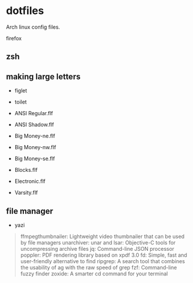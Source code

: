 # dotfiles
Arch linux config files.

firefox

## zsh

##  making large letters

- figlet
- toilet

- ANSI Regular.flf
- ANSI Shadow.flf
- Big Money-ne.flf
- Big Money-nw.flf
- Big Money-se.flf
- Blocks.flf
- Electronic.flf
- Varsity.flf

## file manager

- yazi

> ffmpegthumbnailer: Lightweight video thumbnailer that can be used by file managers
> unarchiver: unar and lsar: Objective-C tools for uncompressing archive files
> jq:  Command-line JSON processor
> poppler: PDF rendering library based on xpdf 3.0
> fd: Simple, fast and user-friendly alternative to find
> ripgrep:  A search tool that combines the usability of ag with the raw speed of grep
> fzf:  Command-line fuzzy finder
> zoxide:  A smarter cd command for your terminal